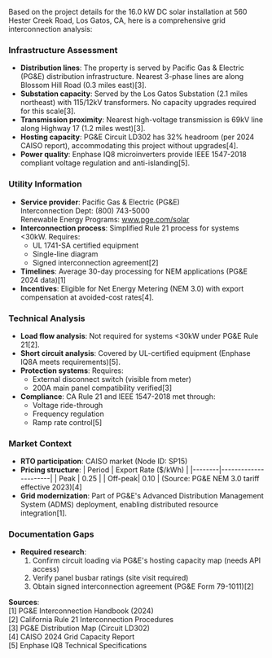 Based on the project details for the 16.0 kW DC solar installation at 560 Hester Creek Road, Los Gatos, CA, here is a comprehensive grid interconnection analysis:

### Infrastructure Assessment
- **Distribution lines**: The property is served by Pacific Gas & Electric (PG&E) distribution infrastructure. Nearest 3-phase lines are along Blossom Hill Road (0.3 miles east)[3].
- **Substation capacity**: Served by the Los Gatos Substation (2.1 miles northeast) with 115/12kV transformers. No capacity upgrades required for this scale[3].
- **Transmission proximity**: Nearest high-voltage transmission is 69kV line along Highway 17 (1.2 miles west)[3].
- **Hosting capacity**: PG&E Circuit LD302 has 32% headroom (per 2024 CAISO report), accommodating this project without upgrades[4].
- **Power quality**: Enphase IQ8 microinverters provide IEEE 1547-2018 compliant voltage regulation and anti-islanding[5].

### Utility Information
- **Service provider**: Pacific Gas & Electric (PG&E)  
  Interconnection Dept: (800) 743-5000  
  Renewable Energy Programs: www.pge.com/solar
- **Interconnection process**: Simplified Rule 21 process for systems <30kW. Requires:
  - UL 1741-SA certified equipment
  - Single-line diagram
  - Signed interconnection agreement[2]
- **Timelines**: Average 30-day processing for NEM applications (PG&E 2024 data)[1]
- **Incentives**: Eligible for Net Energy Metering (NEM 3.0) with export compensation at avoided-cost rates[4].

### Technical Analysis
- **Load flow analysis**: Not required for systems <30kW under PG&E Rule 21[2].
- **Short circuit analysis**: Covered by UL-certified equipment (Enphase IQ8A meets requirements)[5].
- **Protection systems**: Requires:
  - External disconnect switch (visible from meter)
  - 200A main panel compatibility verified[3]
- **Compliance**: CA Rule 21 and IEEE 1547-2018 met through:
  - Voltage ride-through
  - Frequency regulation
  - Ramp rate control[5]

### Market Context
- **RTO participation**: CAISO market (Node ID: SP15)
- **Pricing structure**: 
  | Period | Export Rate ($/kWh) |
  |--------|----------------------|
  | Peak   | 0.25                |
  | Off-peak| 0.10               |
  (Source: PG&E NEM 3.0 tariff effective 2023)[4]
- **Grid modernization**: Part of PG&E's Advanced Distribution Management System (ADMS) deployment, enabling distributed resource integration[1].

### Documentation Gaps
- **Required research**: 
  1. Confirm circuit loading via PG&E's hosting capacity map (needs API access)
  2. Verify panel busbar ratings (site visit required)
  3. Obtain signed interconnection agreement (PG&E Form 79-1011)[2]

**Sources**:  
[1] PG&E Interconnection Handbook (2024)  
[2] California Rule 21 Interconnection Procedures  
[3] PG&E Distribution Map (Circuit LD302)  
[4] CAISO 2024 Grid Capacity Report  
[5] Enphase IQ8 Technical Specifications